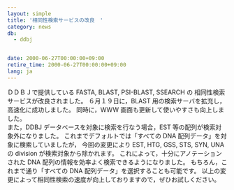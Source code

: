 ```yaml
---
layout: simple
title: '相同性検索サービスの改良　'
category: news
db:
  - ddbj


date: 2000-06-27T00:00:00+09:00
retire_time: 2000-06-27T00:00:00+09:00
lang: ja
---
```


ＤＤＢＪで提供している FASTA, BLAST, PSI-BLAST, SSEARCH の 相同性検索サービスが改良されました。 ６月１９日に，BLAST 用の検索サーバを拡充し，高速化に成功しました。 同時に，WWW 画面も更新して使いやすさも向上しました。<br>また，DDBJ データベースを対象に検索を行なう場合，EST 等の配列が検索対象外になりました。 これまでデフォルトでは「すべての DNA 配列データ」を対象に検索していましたが， 今回の変更により EST, HTG, GSS, STS, SYN, UNA の division が検索対象から除かれます。 これによって，十分にアノテーションされた DNA 配列の情報を効率よく検索できるようになりました。 もちろん，これまで通り「すべての DNA 配列データ」を選択することも可能です。 以上の変更によって相同性検索の速度が向上しておりますので，ぜひお試しください。

